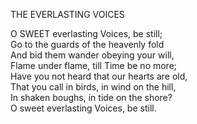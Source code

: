 THE EVERLASTING VOICES  
  
O SWEET everlasting Voices, be still;  
Go to the guards of the heavenly fold  
And bid them wander obeying your will,  
Flame under flame, till Time be no more;  
Have you not heard that our hearts are old,  
That you call in birds, in wind on the hill,  
In shaken boughs, in tide on the shore?  
O sweet everlasting Voices, be still.  
